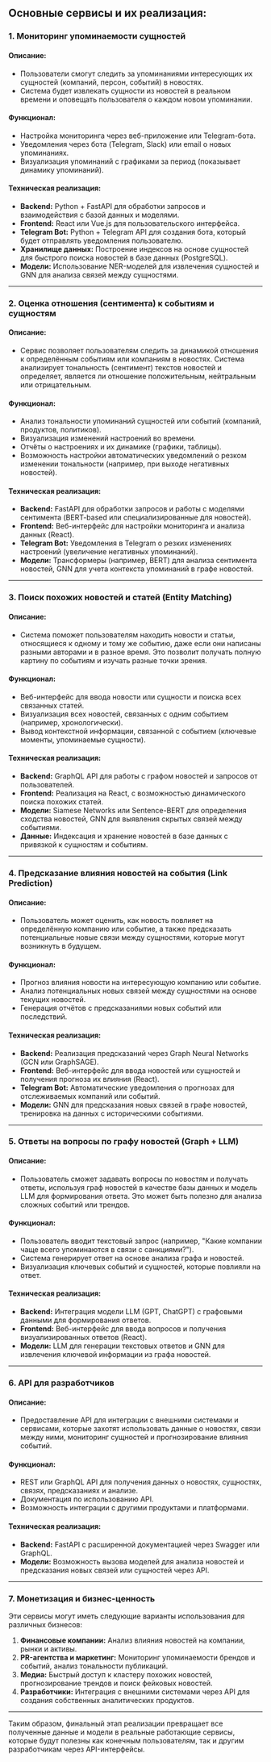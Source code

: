 ## Основные сервисы и их реализация:

### 1. **Мониторинг упоминаемости сущностей**
   
#### Описание:
- Пользователи смогут следить за упоминаниями интересующих их сущностей (компаний, персон, событий) в новостях.
- Система будет извлекать сущности из новостей в реальном времени и оповещать пользователя о каждом новом упоминании.

#### Функционал:
- Настройка мониторинга через веб-приложение или Telegram-бота.
- Уведомления через бота (Telegram, Slack) или email о новых упоминаниях.
- Визуализация упоминаний с графиками за период (показывает динамику упоминаний).

#### Техническая реализация:
- **Backend:** Python + FastAPI для обработки запросов и взаимодействия с базой данных и моделями.
- **Frontend:** React или Vue.js для пользовательского интерфейса.
- **Telegram Bot:** Python + Telegram API для создания бота, который будет отправлять уведомления пользователю.
- **Хранилище данных:** Построение индексов на основе сущностей для быстрого поиска новостей в базе данных (PostgreSQL).
- **Модели:** Использование NER-моделей для извлечения сущностей и GNN для анализа связей между сущностями.

---

### 2. **Оценка отношения (сентимента) к событиям и сущностям**

#### Описание:
- Сервис позволяет пользователям следить за динамикой отношения к определённым событиям или компаниям в новостях. Система анализирует тональность (сентимент) текстов новостей и определяет, является ли отношение положительным, нейтральным или отрицательным.

#### Функционал:
- Анализ тональности упоминаний сущностей или событий (компаний, продуктов, политиков).
- Визуализация изменений настроений во времени.
- Отчёты о настроениях и их динамике (графики, таблицы).
- Возможность настройки автоматических уведомлений о резком изменении тональности (например, при выходе негативных новостей).

#### Техническая реализация:
- **Backend:** FastAPI для обработки запросов и работы с моделями сентимента (BERT-based или специализированные для новостей).
- **Frontend:** Веб-интерфейс для настройки мониторинга и анализа данных (React).
- **Telegram Bot:** Уведомления в Telegram о резких изменениях настроений (увеличение негативных упоминаний).
- **Модели:** Трансформеры (например, BERT) для анализа сентимента новостей, GNN для учета контекста упоминаний в графе новостей.

---

### 3. **Поиск похожих новостей и статей (Entity Matching)**

#### Описание:
- Система поможет пользователям находить новости и статьи, относящиеся к одному и тому же событию, даже если они написаны разными авторами и в разное время. Это позволит получать полную картину по событиям и изучать разные точки зрения.

#### Функционал:
- Веб-интерфейс для ввода новости или сущности и поиска всех связанных статей.
- Визуализация всех новостей, связанных с одним событием (например, хронологически).
- Вывод контекстной информации, связанной с событием (ключевые моменты, упоминаемые сущности).

#### Техническая реализация:
- **Backend:** GraphQL API для работы с графом новостей и запросов от пользователей.
- **Frontend:** Реализация на React, с возможностью динамического поиска похожих статей.
- **Модели:** Siamese Networks или Sentence-BERT для определения сходства новостей, GNN для выявления скрытых связей между событиями.
- **Данные:** Индексация и хранение новостей в базе данных с привязкой к сущностям и событиям.

---

### 4. **Предсказание влияния новостей на события (Link Prediction)**

#### Описание:
- Пользователь может оценить, как новость повлияет на определённую компанию или событие, а также предсказать потенциальные новые связи между сущностями, которые могут возникнуть в будущем.

#### Функционал:
- Прогноз влияния новости на интересующую компанию или событие.
- Анализ потенциальных новых связей между сущностями на основе текущих новостей.
- Генерация отчётов с предсказаниями новых событий или последствий.

#### Техническая реализация:
- **Backend:** Реализация предсказаний через Graph Neural Networks (GCN или GraphSAGE).
- **Frontend:** Веб-интерфейс для ввода новостей или сущностей и получения прогноза их влияния (React).
- **Telegram Bot:** Автоматические уведомления о прогнозах для отслеживаемых компаний или событий.
- **Модели:** GNN для предсказания новых связей в графе новостей, тренировка на данных с историческими событиями.

---

### 5. **Ответы на вопросы по графу новостей (Graph + LLM)**

#### Описание:
- Пользователь сможет задавать вопросы по новостям и получать ответы, используя граф новостей в качестве базы данных и модель LLM для формирования ответа. Это может быть полезно для анализа сложных событий или трендов.

#### Функционал:
- Пользователь вводит текстовый запрос (например, "Какие компании чаще всего упоминаются в связи с санкциями?").
- Система генерирует ответ на основе анализа графа и новостей.
- Визуализация ключевых событий и сущностей, которые повлияли на ответ.

#### Техническая реализация:
- **Backend:** Интеграция модели LLM (GPT, ChatGPT) с графовыми данными для формирования ответов.
- **Frontend:** Веб-интерфейс для ввода вопросов и получения визуализированных ответов (React).
- **Модели:** LLM для генерации текстовых ответов и GNN для извлечения ключевой информации из графа новостей.

---

### 6. **API для разработчиков**

#### Описание:
- Предоставление API для интеграции с внешними системами и сервисами, которые захотят использовать данные о новостях, связи между ними, мониторинг сущностей и прогнозирование влияния событий.

#### Функционал:
- REST или GraphQL API для получения данных о новостях, сущностях, связях, предсказаниях и анализе.
- Документация по использованию API.
- Возможность интеграции с другими продуктами и платформами.

#### Техническая реализация:
- **Backend:** FastAPI с расширенной документацией через Swagger или GraphQL.
- **Модели:** Возможность вызова моделей для анализа новостей и предсказания новых связей или сущностей через API.

---

### 7. **Монетизация и бизнес-ценность**

Эти сервисы могут иметь следующие варианты использования для различных бизнесов:

1. **Финансовые компании:** Анализ влияния новостей на компании, рынки и активы.
2. **PR-агентства и маркетинг:** Мониторинг упоминаемости брендов и событий, анализ тональности публикаций.
3. **Медиа:** Быстрый доступ к кластеру похожих новостей, прогнозирование трендов и поиск фейковых новостей.
4. **Разработчики:** Интеграция с внешними системами через API для создания собственных аналитических продуктов.

--- 

Таким образом, финальный этап реализации превращает все полученные данные и модели в реальные работающие сервисы, которые будут полезны как конечным пользователям, так и другим разработчикам через API-интерфейсы.